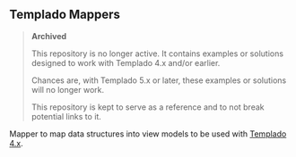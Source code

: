 ## Templado Mappers

> __Archived__
>
> This repository is no longer active. It contains examples or solutions designed to work with Templado 4.x and/or earlier.
>
> Chances are, with Templado 5.x or later, these examples or solutions will no longer work.
>
> This repository is kept to serve as a reference and to not break potential links to it.
> 

Mapper to map data structures into view models to be used with [Templado 4.x](https://github.com/templado/engine).



